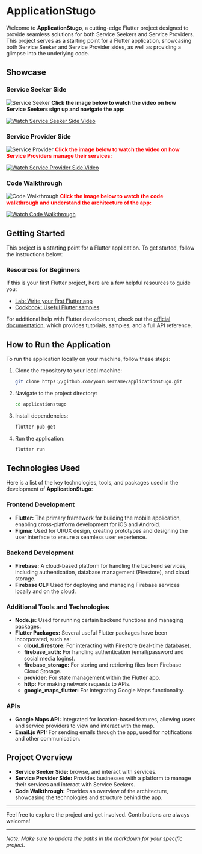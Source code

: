 # ApplicationStugo

Welcome to **ApplicationStugo**, a cutting-edge Flutter project designed to provide seamless solutions for both Service Seekers and Service Providers. This project serves as a starting point for a Flutter application, showcasing both Service Seeker and Service Provider sides, as well as providing a glimpse into the underlying code.

## Showcase

### Service Seeker Side
![Service Seeker](souwar/5.png)
**Click the image below to watch the video on how Service Seekers sign up and navigate the app:**

[![Watch Service Seeker Side Video](souwar/6.png)](https://youtu.be/tpi8tBRIeMQ)

### Service Provider Side
![Service Provider](souwar/3.png)
<span style="color:red;">**Click the image below to watch the video on how Service Providers manage their services:**</span>

[![Watch Service Provider Side Video](souwar/4.png)](https://youtu.be/4s2hUrutMJw)

### Code Walkthrough
![Code Walkthrough](souwar/1.png)
<span style="color:red;">**Click the image below to watch the code walkthrough and understand the architecture of the app:**</span>

[![Watch Code Walkthrough](souwar/2.png)](https://youtu.be/DqihzdMTQgI)

## Getting Started

This project is a starting point for a Flutter application. To get started, follow the instructions below:

### Resources for Beginners
If this is your first Flutter project, here are a few helpful resources to guide you:

- [Lab: Write your first Flutter app](https://docs.flutter.dev/get-started/codelab)
- [Cookbook: Useful Flutter samples](https://docs.flutter.dev/cookbook)

For additional help with Flutter development, check out the [official documentation](https://docs.flutter.dev/), which provides tutorials, samples, and a full API reference.

## How to Run the Application

To run the application locally on your machine, follow these steps:

1. Clone the repository to your local machine:
    ```bash
    git clone https://github.com/yourusername/applicationstugo.git
    ```

2. Navigate to the project directory:
    ```bash
    cd applicationstugo
    ```

3. Install dependencies:
    ```bash
    flutter pub get
    ```

4. Run the application:
    ```bash
    flutter run
    ```

## Technologies Used

Here is a list of the key technologies, tools, and packages used in the development of **ApplicationStugo**:

### Frontend Development
- **Flutter:** The primary framework for building the mobile application, enabling cross-platform development for iOS and Android.
- **Figma:** Used for UI/UX design, creating prototypes and designing the user interface to ensure a seamless user experience.

### Backend Development
- **Firebase:** A cloud-based platform for handling the backend services, including authentication, database management (Firestore), and cloud storage.
- **Firebase CLI:** Used for deploying and managing Firebase services locally and on the cloud.

### Additional Tools and Technologies
- **Node.js:** Used for running certain backend functions and managing packages.
- **Flutter Packages:** Several useful Flutter packages have been incorporated, such as:
    - **cloud_firestore:** For interacting with Firestore (real-time database).
    - **firebase_auth:** For handling authentication (email/password and social media logins).
    - **firebase_storage:** For storing and retrieving files from Firebase Cloud Storage.
    - **provider:** For state management within the Flutter app.
    - **http:** For making network requests to APIs.
    - **google_maps_flutter:** For integrating Google Maps functionality.

### APIs
- **Google Maps API:** Integrated for location-based features, allowing users and service providers to view and interact with the map.
- **Email.js API:** For sending emails through the app, used for notifications and other communication.

## Project Overview

- **Service Seeker Side:** browse, and interact with services.
- **Service Provider Side:** Provides businesses with a platform to manage their services and interact with Service Seekers.
- **Code Walkthrough:** Provides an overview of the architecture, showcasing the technologies and structure behind the app.

---

Feel free to explore the project and get involved. Contributions are always welcome!

---

*Note: Make sure to update the paths in the markdown for your specific project.*
